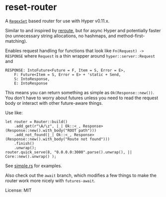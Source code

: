 # reset-router

A [`RegexSet`](https://doc.rust-lang.org/regex/regex/struct.RegexSet.html) based router for use with Hyper v0.11.x.

Similar to and inspired by [reroute](https://github.com/gsquire/reroute), but for async Hyper and potentially
faster (no unnecessary string allocations, no hashmaps, and method-first-matching).

Enables request handling for functions that look like `Fn(Request) -> RESPONSE`
where `Request` is a thin wrapper around `hyper::server::Request` and

```rust,ignore
RESPONSE: IntoFuture<Future = F, Item = S, Error = E>,
    F: Future<Item = S, Error = E> + 'static + Send,
    S: IntoResponse,
    E: IntoResponse
```

This means you can return something as simple as `Ok(Response::new())`. You don't have to worry about futures
unless you need to read the request body or interact with other future-aware things.

Use like:

```rust,ignore
let router = Router::build()
    .add_get(r"\A/\z", |_| Ok::<_, Response>(Response::new().with_body("ROOT path")))
    .add_not_found(|_| Ok::<_, Response>(Response::new().with_body("Route not found")))
    .finish()
    .unwrap();
router.quick_serve(8, "0.0.0.0:3000".parse().unwrap(), || Core::new().unwrap() );
```

See [simple.rs](https://github.com/kardeiz/reset-router/blob/master/examples/simple.rs) for examples.

Also check out the `await` branch, which modifies a few things to make the router work more nicely with `futures-await`.

License: MIT
